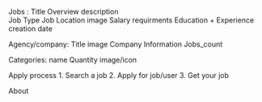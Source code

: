 Jobs :
    Title
    Overview
    description  
    Job Type
    Job Location
    image 
    Salary
    requirments
    Education + Experience
    creation date
    
Agency/company:
    Title
    image
    Company Information
    Jobs_count

Categories:
    name
    Quantity
    image/icon

Apply process
    1. Search a job
    2. Apply for job/user
    3. Get your job

About